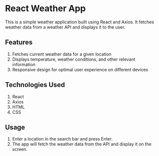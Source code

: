# React Weather App

This is a simple weather application built using React and Axios. It fetches weather data from a weather API and displays it to the user.

## Features

1. Fetches current weather data for a given location
2. Displays temperature, weather conditions, and other relevant information
3. Responsive design for optimal user experience on different devices
   
## Technologies Used

1. React
2. Axios
3. HTML
4. CSS

## Usage

1. Enter a location in the search bar and press Enter.
2. The app will fetch the weather data from the API and display it on the screen.
